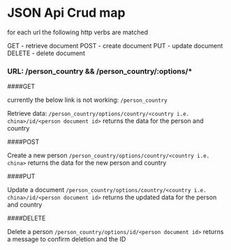 # JSON Api Crud map

for each url the following http verbs are matched

GET - retrieve document
POST - create document
PUT - update document
DELETE - delete document

### URL: /person_country && /person_country/:options/*

####GET

currently the below link is not working: `/person_country`

Retrieve data:
`/person_country/options/country/<country i.e. china>/id/<person document id>`
returns the data for the person and country

####POST

Create a new person
`/person_country/options/country/<country i.e. china>`
returns the data for the new person and country

####PUT

Update a document
`/person_country/options/country/<country i.e. china>/id/<person document id>`
returns the updated data for the person and country

####DELETE

Delete a person
`/person_country/options/id/<person document id>`
returns a message to confirm deletion and the ID
